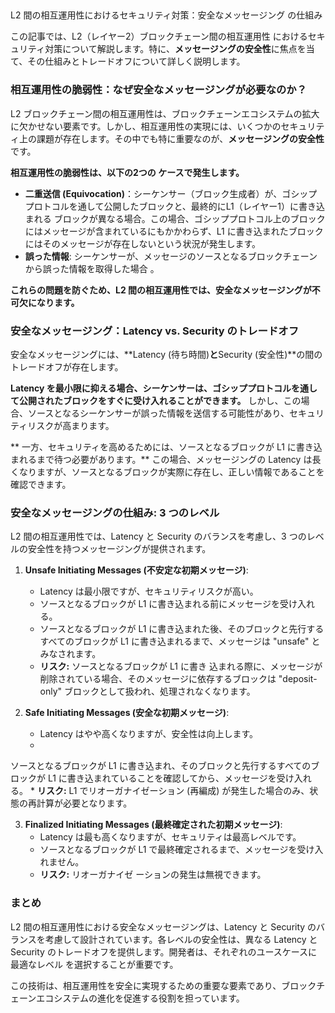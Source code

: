 ##
  L2 間の相互運用性におけるセキュリティ対策：安全なメッセージング
の仕組み

この記事では、L2（レイヤー2）ブロックチェーン間の相互運用性
におけるセキュリティ対策について解説します。特に、**メッセージングの安全性**に焦点を当て、その仕組みとトレードオフについて詳しく説明します。


### 相互運用性の脆弱性：なぜ安全なメッセージングが必要なのか？

L2 ブロックチェーン間の相互運用性は、ブロックチェーンエコシステムの拡大
に欠かせない要素です。しかし、相互運用性の実現には、いくつかのセキュリティ上の課題が存在します。その中でも特に重要なのが、**メッセージングの安全性**です。

**相互運用性の脆弱性は、以下の2つの
ケースで発生します。**

* **二重送信 (Equivocation)**：シーケンサー（ブロック生成者）が、ゴシッププロトコルを通して公開したブロックと、最終的にL1（レイヤー1）に書き込まれる
ブロックが異なる場合。この場合、ゴシッププロトコル上のブロックにはメッセージが含まれているにもかかわらず、L1 に書き込まれたブロックにはそのメッセージが存在しないという状況が発生します。
* **誤った情報**: シーケンサーが、メッセージのソースとなるブロックチェーンから誤った情報を取得した場合
。

**これらの問題を防ぐため、L2 間の相互運用性では、安全なメッセージングが不可欠になります。**

### 安全なメッセージング：Latency vs. Security のトレードオフ

安全なメッセージングには、**Latency (待ち時間)**と**Security (安全性)**の間の
トレードオフが存在します。

**Latency を最小限に抑える場合、シーケンサーは、ゴシッププロトコルを通して公開されたブロックをすぐに受け入れることができます。** しかし、この場合、ソースとなるシーケンサーが誤った情報を送信する可能性があり、セキュリティリスクが高まります。

**
一方、セキュリティを高めるためには、ソースとなるブロックが L1 に書き込まれるまで待つ必要があります。** この場合、メッセージングの Latency は長くなりますが、ソースとなるブロックが実際に存在し、正しい情報であることを確認できます。

### 安全なメッセージングの仕組み: 3 つのレベル

L2
 間の相互運用性では、Latency と Security のバランスを考慮し、3 つのレベルの安全性を持つメッセージングが提供されます。

1. **Unsafe Initiating Messages (不安定な初期メッセージ)**:
    * Latency は最小限ですが、セキュリティリスクが高い。
    * ソースとなるブロックが
 L1 に書き込まれる前にメッセージを受け入れる。
    * ソースとなるブロックが L1 に書き込まれた後、そのブロックと先行するすべてのブロックが L1 に書き込まれるまで、メッセージは "unsafe" とみなされます。
    * **リスク:** ソースとなるブロックが L1 に書き
込まれる際に、メッセージが削除されている場合、そのメッセージに依存するブロックは "deposit-only" ブロックとして扱われ、処理されなくなります。

2. **Safe Initiating Messages (安全な初期メッセージ)**:
    * Latency はやや高くなりますが、安全性は向上します。
    *
 ソースとなるブロックが L1 に書き込まれ、そのブロックと先行するすべてのブロックが L1 に書き込まれていることを確認してから、メッセージを受け入れる。
    * **リスク:** L1 でリオーガナイゼーション (再編成) が発生した場合のみ、状態の再計算が必要となります。


3. **Finalized Initiating Messages (最終確定された初期メッセージ)**:
    * Latency は最も高くなりますが、セキュリティは最高レベルです。
    * ソースとなるブロックが L1 で最終確定されるまで、メッセージを受け入れません。
    * **リスク:** リオーガナイゼ
ーションの発生は無視できます。

### まとめ

L2 間の相互運用性における安全なメッセージングは、Latency と Security のバランスを考慮して設計されています。各レベルの安全性は、異なる Latency と Security のトレードオフを提供します。開発者は、それぞれのユースケースに最適なレベル
を選択することが重要です。

この技術は、相互運用性を安全に実現するための重要な要素であり、ブロックチェーンエコシステムの進化を促進する役割を担っています。

